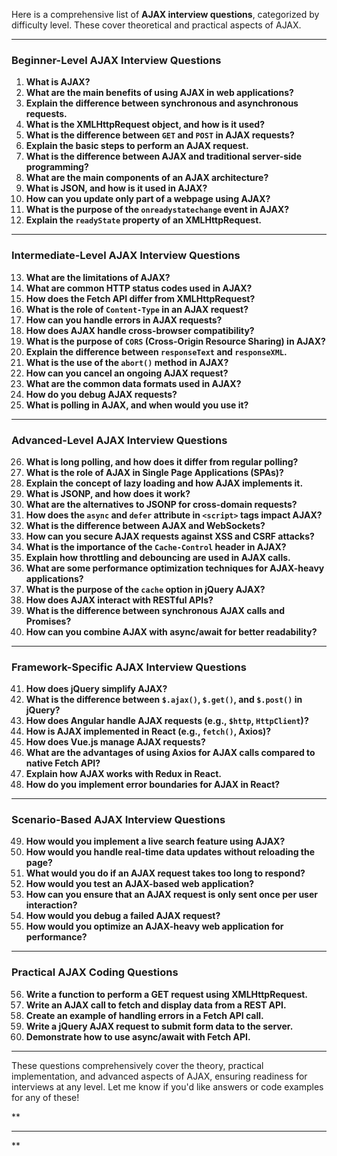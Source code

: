



Here is a comprehensive list of **AJAX interview questions**, categorized by difficulty level. These cover theoretical and practical aspects of AJAX.

---

### **Beginner-Level AJAX Interview Questions**
1. **What is AJAX?**
2. **What are the main benefits of using AJAX in web applications?**
3. **Explain the difference between synchronous and asynchronous requests.**
4. **What is the XMLHttpRequest object, and how is it used?**
5. **What is the difference between `GET` and `POST` in AJAX requests?**
6. **Explain the basic steps to perform an AJAX request.**
7. **What is the difference between AJAX and traditional server-side programming?**
8. **What are the main components of an AJAX architecture?**
9. **What is JSON, and how is it used in AJAX?**
10. **How can you update only part of a webpage using AJAX?**
11. **What is the purpose of the `onreadystatechange` event in AJAX?**
12. **Explain the `readyState` property of an XMLHttpRequest.**

---

### **Intermediate-Level AJAX Interview Questions**
13. **What are the limitations of AJAX?**
14. **What are common HTTP status codes used in AJAX?**
15. **How does the Fetch API differ from XMLHttpRequest?**
16. **What is the role of `Content-Type` in an AJAX request?**
17. **How can you handle errors in AJAX requests?**
18. **How does AJAX handle cross-browser compatibility?**
19. **What is the purpose of `CORS` (Cross-Origin Resource Sharing) in AJAX?**
20. **Explain the difference between `responseText` and `responseXML`.**
21. **What is the use of the `abort()` method in AJAX?**
22. **How can you cancel an ongoing AJAX request?**
23. **What are the common data formats used in AJAX?**
24. **How do you debug AJAX requests?**
25. **What is polling in AJAX, and when would you use it?**

---

### **Advanced-Level AJAX Interview Questions**
26. **What is long polling, and how does it differ from regular polling?**
27. **What is the role of AJAX in Single Page Applications (SPAs)?**
28. **Explain the concept of lazy loading and how AJAX implements it.**
29. **What is JSONP, and how does it work?**
30. **What are the alternatives to JSONP for cross-domain requests?**
31. **How does the `async` and `defer` attribute in `<script>` tags impact AJAX?**
32. **What is the difference between AJAX and WebSockets?**
33. **How can you secure AJAX requests against XSS and CSRF attacks?**
34. **What is the importance of the `Cache-Control` header in AJAX?**
35. **Explain how throttling and debouncing are used in AJAX calls.**
36. **What are some performance optimization techniques for AJAX-heavy applications?**
37. **What is the purpose of the `cache` option in jQuery AJAX?**
38. **How does AJAX interact with RESTful APIs?**
39. **What is the difference between synchronous AJAX calls and Promises?**
40. **How can you combine AJAX with async/await for better readability?**

---

### **Framework-Specific AJAX Interview Questions**
41. **How does jQuery simplify AJAX?**
42. **What is the difference between `$.ajax()`, `$.get()`, and `$.post()` in jQuery?**
43. **How does Angular handle AJAX requests (e.g., `$http`, `HttpClient`)?**
44. **How is AJAX implemented in React (e.g., `fetch()`, Axios)?**
45. **How does Vue.js manage AJAX requests?**
46. **What are the advantages of using Axios for AJAX calls compared to native Fetch API?**
47. **Explain how AJAX works with Redux in React.**
48. **How do you implement error boundaries for AJAX in React?**

---

### **Scenario-Based AJAX Interview Questions**
49. **How would you implement a live search feature using AJAX?**
50. **How would you handle real-time data updates without reloading the page?**
51. **What would you do if an AJAX request takes too long to respond?**
52. **How would you test an AJAX-based web application?**
53. **How can you ensure that an AJAX request is only sent once per user interaction?**
54. **How would you debug a failed AJAX request?**
55. **How would you optimize an AJAX-heavy web application for performance?**

---

### **Practical AJAX Coding Questions**
56. **Write a function to perform a GET request using XMLHttpRequest.**
57. **Write an AJAX call to fetch and display data from a REST API.**
58. **Create an example of handling errors in a Fetch API call.**
59. **Write a jQuery AJAX request to submit form data to the server.**
60. **Demonstrate how to use async/await with Fetch API.**

---

These questions comprehensively cover the theory, practical implementation, and advanced aspects of AJAX, ensuring readiness for interviews at any level. Let me know if you'd like answers or code examples for any of these!

**
****
**
